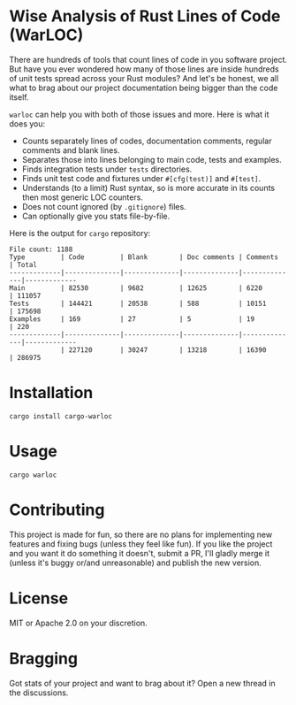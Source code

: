 # Wise Analysis of Rust Lines of Code (WarLOC)

There are hundreds of tools that count lines of code in you software project. But have you ever wondered how many of
those lines are inside hundreds of unit tests spread across your Rust modules? And let's be honest, we all what to brag
about our project documentation being bigger than the code itself.

`warloc` can help you with both of those issues and more. Here is what it does you:
* Counts separately lines of codes, documentation comments, regular comments and blank lines.
* Separates those into lines belonging to main code, tests and examples.
* Finds integration tests under `tests` directories.
* Finds unit test code and fixtures under `#[cfg(test)]` and `#[test]`.
* Understands (to a limit) Rust syntax, so is more accurate in its counts then most generic LOC counters.
* Does not count ignored (by `.gitignore`) files.
* Can optionally give you stats file-by-file.

Here is the output for `cargo` repository:
```
File count: 1188
Type         | Code         | Blank        | Doc comments | Comments     | Total       
-------------|--------------|--------------|--------------|--------------|-------------
Main         | 82530        | 9682         | 12625        | 6220         | 111057      
Tests        | 144421       | 20538        | 588          | 10151        | 175698      
Examples     | 169          | 27           | 5            | 19           | 220         
-------------|--------------|--------------|--------------|--------------|-------------
             | 227120       | 30247        | 13218        | 16390        | 286975      
```

# Installation

```shell
cargo install cargo-warloc
```

# Usage

```shell
cargo warloc
```

# Contributing

This project is made for fun, so there are no plans for implementing new features and fixing bugs (unless they feel like
fun). If you like the project and you want it do something it doesn't, submit a PR, I'll gladly merge it (unless it's
buggy or/and unreasonable) and publish the new version.

# License

MIT or Apache 2.0 on your discretion.

# Bragging

Got stats of your project and want to brag about it? Open a new thread in the discussions.

